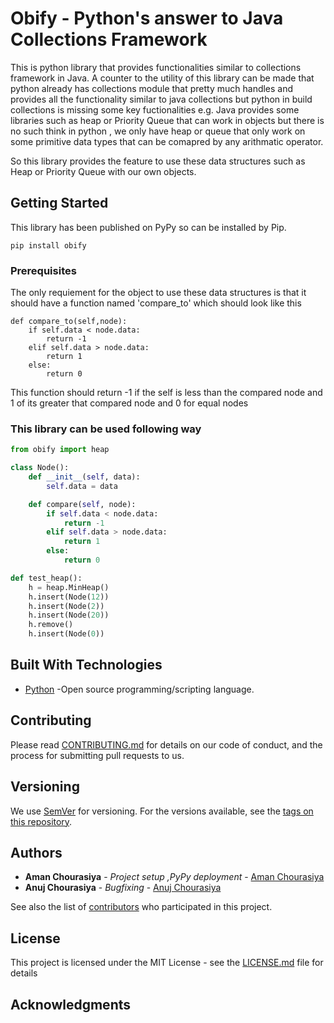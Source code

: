 # Obify - Python's answer to Java Collections Framework

This is python library that provides functionalities similar to collections framework in Java.
A counter to the utility of this library can be made that python already has collections module that pretty much handles and provides all the functionality similar to 
java collections but python in build collections is missing some key fuctionalities 
e.g. Java provides some libraries such as heap or Priority Queue that can work in objects but there is no such think in python , we only have heap or queue that only work on 
some primitive data types that can be comapred by any arithmatic operator.

So this library provides the feature to use these data structures such as Heap or Priority Queue with our own objects.

## Getting Started

This library has been published on PyPy so can be installed by Pip.
```
pip install obify
```

### Prerequisites

The only requiement for the object to use these data structures is that it should have a function named 'compare_to' which should look like this

```
def compare_to(self,node):
    if self.data < node.data:
        return -1
    elif self.data > node.data:
        return 1
    else:
        return 0
```

This function should return -1 if the self is less than the compared node and 1 of its greater that compared node and 0 for equal nodes

### This library can be used following way

```python
from obify import heap

class Node():
    def __init__(self, data):
        self.data = data

    def compare(self, node):
        if self.data < node.data:
            return -1
        elif self.data > node.data:
            return 1
        else:
            return 0

def test_heap():
    h = heap.MinHeap()
    h.insert(Node(12))
    h.insert(Node(2))
    h.insert(Node(20))
    h.remove()
    h.insert(Node(0))
```

## Built With Technologies

* [Python](https://python.org/) -Open source programming/scripting language. 


## Contributing

Please read [CONTRIBUTING.md](https://gist.github.com/PurpleBooth/b24679402957c63ec426) for details on our code of conduct, and the process for submitting pull requests to us.

## Versioning

We use [SemVer](http://semver.org/) for versioning. For the versions available, see the [tags on this repository](https://github.com/your/project/tags). 

## Authors

* **Aman Chourasiya** - *Project setup ,PyPy deployment* - [Aman Chourasiya](https://github.com/amanchourasiya)
* **Anuj Chourasiya** - *Bugfixing* - [Anuj Chourasiya](https://github.com/anuj-chourasiya)

See also the list of [contributors](https://github.com/your/project/contributors) who participated in this project.

## License

This project is licensed under the MIT License - see the [LICENSE.md](LICENSE.md) file for details

## Acknowledgments




